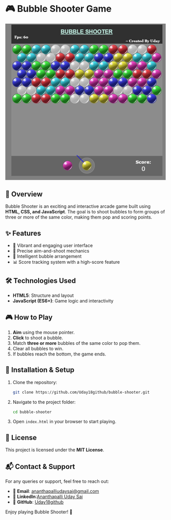 # 🎮 Bubble Shooter Game

![sample picture](https://github.com/Uday18github/BubbleShot/blob/c7aedaca0b5bcf06e849da686e35b60c0fbd9a2e/Screenshot%202025-08-07%20161138.png)

## 📌 Overview
Bubble Shooter is an exciting and interactive arcade game built using **HTML, CSS, and JavaScript**. The goal is to shoot bubbles to form groups of three or more of the same color, making them pop and scoring points.

## ✨ Features
- 🌈 Vibrant and engaging user interface
- 🎯 Precise aim-and-shoot mechanics
- 🧩 Intelligent bubble arrangement
- 📊 Score tracking system with a high-score feature

## 🛠️ Technologies Used
- **HTML5**: Structure and layout
- **JavaScript (ES6+)**: Game logic and interactivity
  
## 🎮 How to Play
1. **Aim** using the mouse pointer.
2. **Click** to shoot a bubble.
3. Match **three or more** bubbles of the same color to pop them.
4. Clear all bubbles to win.
5. If bubbles reach the bottom, the game ends.

## 🚀 Installation & Setup
1. Clone the repository:
   ```bash
   git clone https://github.com/Uday18github/bubble-shooter.git
   ```
2. Navigate to the project folder:
   ```bash
   cd bubble-shooter
   ```
3. Open `index.html` in your browser to start playing.

## 📝 License
This project is licensed under the **MIT License**.

## 📬 Contact & Support
For any queries or support, feel free to reach out:
- 📧 **Email**: [ananthapalliudaysai@gmail.com](mailto:ananthapalliudaysai@gmail.com)
- 🔗 **LinkedIn**:[Ananthapalli Uday Sai](https://www.linkedin.com/in/www.linkedin.com/in/ananthapalli-udaysai)
- 🐙 **GitHub**: [Uday18github](https://github.com/Uday18github)

Enjoy playing Bubble Shooter! 🎯


